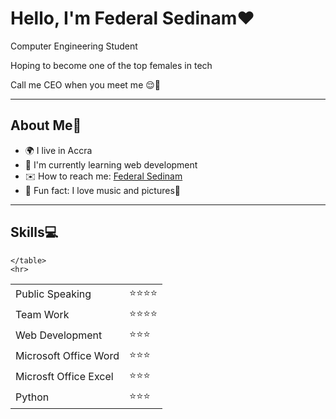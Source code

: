 <!DOCTYPE html>
<html lang="en">
<head>
    <meta charset="UTF-8">
    <meta http-equiv="X-UA-Compatible" content="IE=edge">
    <meta name="viewport" content="width=device-width, initial-scale=1.0">
    
</head>
<body>
    <h1>Hello, I'm Federal Sedinam❤️</h1>
    <p>Computer Engineering Student</p>
    <p>Hoping to become one of the top females in tech</p>
    <p>Call me CEO when you meet me 😌🥂</p>
    <hr>
    <h2>About Me🤗</h2>
    <ul>
        <li>🌍 I live in Accra</li>
        <li>🧠 I'm currently learning web development</li>
        <li>✉️ How to reach me: <a href="https://linktr.ee/Federal_Sedinam">Federal Sedinam</a> </li>
        <li>💃 Fun fact: I love music and pictures🥂</li>
    </ul>
    <hr>
    <h2>Skills💻</h2>
    <table cellspacing = "10">
        <tr>
            <td>Public Speaking</td>
            <td>⭐⭐⭐⭐</td>
        </tr>
        <tr>
            <td>Team Work</td>
            <td>⭐⭐⭐⭐</td>
        </tr>
        <tr>
            <td>Web Development</td>
            <td>⭐⭐⭐</td>
        </tr>              
        <tr>
            <td>Microsoft Office Word</td>
            <td>⭐⭐⭐</td>
        </tr>
        <tr>
            <td>Microsft Office Excel</td>
            <td>⭐⭐⭐</td>
        </tr>
        <tr>
            <td>Python</td>
            <td>⭐⭐⭐</td>
        </tr>
           
    </table>
    <hr>

</body>
</html>
